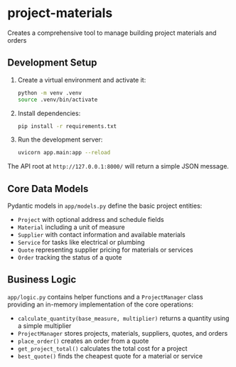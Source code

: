 # project-materials
Creates a comprehensive tool to manage building project materials and orders

## Development Setup

1. Create a virtual environment and activate it:
   ```bash
   python -m venv .venv
   source .venv/bin/activate
   ```
2. Install dependencies:
   ```bash
   pip install -r requirements.txt
   ```
3. Run the development server:
   ```bash
   uvicorn app.main:app --reload
   ```

The API root at `http://127.0.0.1:8000/` will return a simple JSON message.

## Core Data Models

Pydantic models in `app/models.py` define the basic project entities:
- `Project` with optional address and schedule fields
- `Material` including a unit of measure
- `Supplier` with contact information and available materials
- `Service` for tasks like electrical or plumbing
- `Quote` representing supplier pricing for materials or services
- `Order` tracking the status of a quote

## Business Logic

`app/logic.py` contains helper functions and a `ProjectManager` class providing an in-memory
implementation of the core operations:

- `calculate_quantity(base_measure, multiplier)` returns a quantity using a simple multiplier
- `ProjectManager` stores projects, materials, suppliers, quotes, and orders
- `place_order()` creates an order from a quote
- `get_project_total()` calculates the total cost for a project
- `best_quote()` finds the cheapest quote for a material or service
